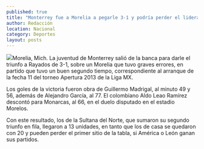 ```yaml
---
published: true
title: "Monterrey fue a Morelia a pegarle 3-1 y podría perder el liderato"
author: Redacción
location: Nacional
category: Deportes
layout: posts
---
```


![](http://i.imgur.com/7siU7zmm.jpg)Morelia, Mich. La juventud de Monterrey salió de la banca para darle el triunfo a Rayados de 3-1, sobre un Morelia que tuvo graves errores, en partido que tuvo un buen segundo tiempo, correspondiente al arranque de la fecha 11 del torneo Apertura 2013 de la Liga MX.

Los goles de la victoria fueron obra de Guillermo Madrigal, al minuto 49 y 56, además de Alejandro García, al 77. El colombiano Aldo Leao Ramírez descontó para Monarcas, al 66, en el duelo disputado en el estadio Morelos.

Con este resultado, los de la Sultana del Norte, que sumaron su segundo triunfo en fila, llegaron a 13 unidades, en tanto que los de casa se quedaron con 20 y pueden perder el primer sitio de la tabla, si América o León ganan sus partidos.
